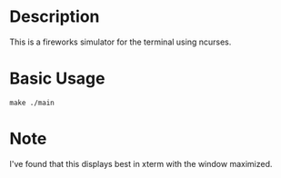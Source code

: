 # Description

This is a fireworks simulator for the terminal using ncurses.

# Basic Usage

`make
./main`

# Note

I've found that this displays best in xterm with the window maximized.
